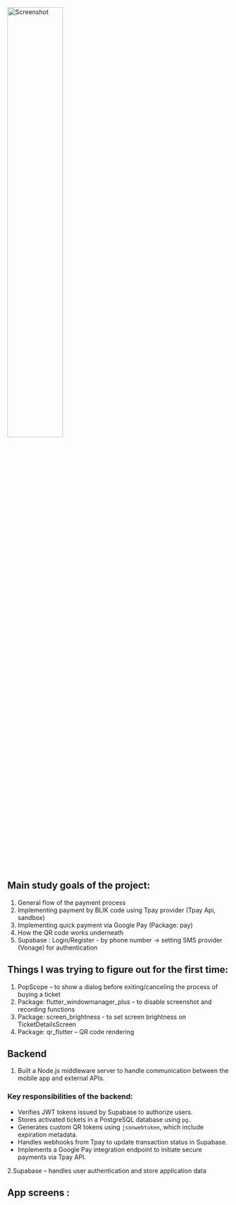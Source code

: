 <img src="https://hhvriufzsfvhjtoijfsx.supabase.co/storage/v1/object/public/appscreenshot//Group%201.png" alt="Screenshot" width="50%">

## Main study goals of the project:
1) General flow of the payment process  
2) Implementing payment by BLIK code using Tpay provider (Tpay Api, sandbox) 
3) Implementing quick payment via Google Pay (Package: pay)
4) How the QR code works underneath
5) Supabase : Login/Register - by phone number → setting SMS provider (Vonage) for authentication

## Things I was trying to figure out for the first time:
1) PopScope – to show a dialog before exiting/canceling the process of buying a ticket
2) Package: flutter_windowmanager_plus – to disable screenshot and recording functions 
3) Package: screen_brightness  - to set screen brightness on TicketDetailsScreen
4) Package: qr_flutter –  QR code rendering

## Backend

1. Built a Node.js middleware server to handle communication between the mobile app and external APIs.

### Key responsibilities of the backend:
- Verifies JWT tokens issued by Supabase to authorize users.
- Stores activated tickets in a PostgreSQL database using `pg`.
- Generates custom QR tokens using `jsonwebtoken`, which include expiration metadata.
- Handles webhooks from Tpay to update transaction status in Supabase.
- Implements a Google Pay integration endpoint to initiate secure payments via Tpay API.

2.Supabase – handles user authentication and store application data


## App screens :
